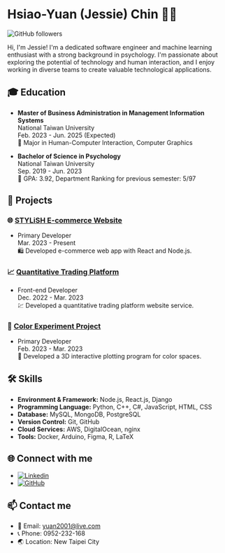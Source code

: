 # Hsiao-Yuan (Jessie) Chin 👩‍💻

![GitHub followers](https://img.shields.io/github/followers/JessieChin7?label=Follow&style=social)

Hi, I'm Jessie! I'm a dedicated software engineer and machine learning enthusiast with a strong background in psychology. I'm passionate about exploring the potential of technology and human interaction, and I enjoy working in diverse teams to create valuable technological applications.

## 🎓 Education

- **Master of Business Administration in Management Information Systems**\
  National Taiwan University\
  Feb. 2023 - Jun. 2025 (Expected)\
  🎨 Major in Human-Computer Interaction, Computer Graphics

- **Bachelor of Science in Psychology**\
  National Taiwan University\
  Sep. 2019 - Jun. 2023\
  🧠 GPA: 3.92, Department Ranking for previous semester: 5/97

## 💼 Projects

### 🌐 [STYLiSH E-commerce Website](https://appworks.hychin.me)

- Primary Developer\
  Mar. 2023 - Present\
  🛍️ Developed e-commerce web app with React and Node.js.

### 📈 [Quantitative Trading Platform](https://cat-jessie-vm.iottalktw.com/)

- Front-end Developer\
  Dec. 2022 - Mar. 2023\
  💹 Developed a quantitative trading platform website service.

### 🧪 [Color Experiment Project](https://github.com/JessieChin7/Color-experiments)

- Primary Developer\
  Feb. 2023 - Mar. 2023\
  🎨 Developed a 3D interactive plotting program for color spaces.

## 🛠 Skills

- **Environment & Framework:** Node.js, React.js, Django
- **Programming Language:** Python, C++, C#, JavaScript, HTML, CSS
- **Database:** MySQL, MongoDB, PostgreSQL
- **Version Control:** Git, GitHub
- **Cloud Services:** AWS, DigitalOcean, nginx
- **Tools:** Docker, Arduino, Figma, R, LaTeX

## 🌐 Connect with me

- [![Linkedin](https://img.shields.io/badge/-Linkedin-0072b1?style=flat&logo=Linkedin&logoColor=white)](https://www.linkedin.com/in/jessiechin727/)
- [![GitHub](https://img.shields.io/badge/-GitHub-181717?style=flat&logo=github&logoColor=white)](https://github.com/JessieChin7)

## 📫 Contact me

- 📧 Email: [yuan2001@live.com](mailto:yuan2001@live.com)
- 📞 Phone: 0952-232-168
- 🌏 Location: New Taipei City
